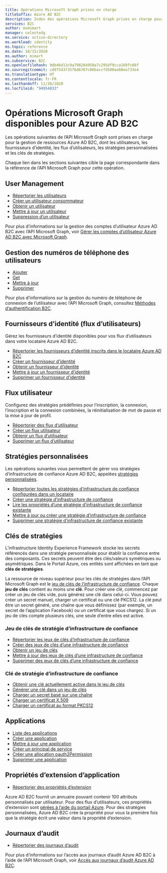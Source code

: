 ```yaml
---
title: Opérations Microsoft Graph prises en charge
titleSuffix: Azure AD B2C
description: Index des opérations Microsoft Graph prises en charge pour la gestion des ressources Azure AD B2C, dont les utilisateurs, les flux d’utilisateurs, les fournisseurs d’identité, les stratégies personnalisées, les clés de stratégies et bien plus encore.
services: B2C
author: msmimart
manager: celestedg
ms.service: active-directory
ms.workload: identity
ms.topic: reference
ms.date: 10/15/2020
ms.author: mimart
ms.subservice: B2C
ms.openlocfilehash: 9db46d13c9a798204958a7c295df9cca169fc08f
ms.sourcegitcommit: cd9754373576d6767c06baccfd500ae88ea733e4
ms.translationtype: HT
ms.contentlocale: fr-FR
ms.lasthandoff: 11/20/2020
ms.locfileid: "94954033"
---
```

# <a name="microsoft-graph-operations-available-for-azure-ad-b2c"></a>Opérations Microsoft Graph disponibles pour Azure AD B2C

Les opérations suivantes de l’API Microsoft Graph sont prises en charge pour la gestion de ressources Azure AD B2C, dont les utilisateurs, les fournisseurs d’identité, les flux d’utilisateurs, les stratégies personnalisées et les clés de stratégies.

Chaque lien dans les sections suivantes cible la page correspondante dans la référence de l’API Microsoft Graph pour cette opération.

## <a name="user-management"></a>User Management

- [Répertorier les utilisateurs](/graph/api/user-list)
- [Créer un utilisateur consommateur](/graph/api/user-post-users)
- [Obtenir un utilisateur](/graph/api/user-get)
- [Mettre à jour un utilisateur](/graph/api/user-update)
- [Suppression d’un utilisateur](/graph/api/user-delete)

Pour plus d’informations sur la gestion des comptes d’utilisateur Azure AD B2C avec l’API Microsoft Graph, voir [Gérer les comptes d’utilisateur Azure AD B2C avec Microsoft Graph](manage-user-accounts-graph-api.md).

## <a name="user-phone-number-management"></a>Gestion des numéros de téléphone des utilisateurs

- [Ajouter](https://docs.microsoft.com/graph/api/authentication-post-phonemethods)
- [Get](https://docs.microsoft.com/graph/api/b2cauthenticationmethodspolicy-get)
- [Mettre à jour](https://docs.microsoft.com/graph/api/b2cauthenticationmethodspolicy-update)
- [Supprimer](https://docs.microsoft.com/graph/api/phoneauthenticationmethod-delete)

Pour plus d’informations sur la gestion du numéro de téléphone de connexion de l’utilisateur avec l’API Microsoft Graph, consultez [Méthodes d’authentification B2C](https://docs.microsoft.com/graph/api/resources/b2cauthenticationmethodspolicy).

## <a name="identity-providers-user-flow"></a>Fournisseurs d’identité (flux d’utilisateurs)

Gérez les fournisseurs d’identité disponibles pour vos flux d’utilisateurs dans votre locataire Azure AD B2C.

- [Répertorier les fournisseurs d’identité inscrits dans le locataire Azure AD B2C](/graph/api/identityprovider-list)
- [Créer un fournisseur d’identité](/graph/api/identityprovider-post-identityproviders)
- [Obtenir un fournisseur d’identité](/graph/api/identityprovider-get)
- [Mettre à jour un fournisseur d’identité](/graph/api/identityprovider-update)
- [Supprimer un fournisseur d’identité](/graph/api/identityprovider-delete)

## <a name="user-flow"></a>Flux utilisateur

Configurez des stratégies prédéfinies pour l’inscription, la connexion, l’inscription et la connexion combinées, la réinitialisation de mot de passe et la mise à jour de profil.

- [Répertorier des flux d’utilisateur](/graph/api/identityuserflow-list)
- [Créer un flux utilisateur](/graph/api/identityuserflow-post-userflows)
- [Obtenir un flux d’utilisateur](/graph/api/identityuserflow-get)
- [Supprimer un flux d’utilisateur](/graph/api/identityuserflow-delete)

## <a name="custom-policies"></a>Stratégies personnalisées

Les opérations suivantes vous permettent de gérer vos stratégies d’infrastructure de confiance Azure AD B2C, appelées [stratégies personnalisées](custom-policy-overview.md).

- [Répertorier toutes les stratégies d’infrastructure de confiance configurées dans un locataire](/graph/api/trustframework-list-trustframeworkpolicies)
- [Créer une stratégie d’infrastructure de confiance](/graph/api/trustframework-post-trustframeworkpolicy)
- [Lire les propriétés d’une stratégie d’infrastructure de confiance existante](/graph/api/trustframeworkpolicy-get)
- [Mettre à jour ou créer une stratégie d’infrastructure de confiance](/graph/api/trustframework-put-trustframeworkpolicy)
- [Supprimer une stratégie d’infrastructure de confiance existante](/graph/api/trustframeworkpolicy-delete)

## <a name="policy-keys"></a>Clés de stratégies

L’infrastructure Identity Experience Framework stocke les secrets référencés dans une stratégie personnalisée pour établir la confiance entre des composants. Ces secrets peuvent être des clés/valeurs symétriques ou asymétriques. Dans le Portail Azure, ces entités sont affichées en tant que **clés de stratégies**.

La ressource de niveau supérieur pour les clés de stratégies dans l’API Microsoft Graph est le [jeu de clés de l’infrastructure de confiance](/graph/api/resources/trustframeworkkeyset). Chaque **jeu de clés** contient au moins une **clé**. Pour créer une clé, commencez par créer un jeu de clés vide, puis générez une clé dans celui-ci. Vous pouvez créer un secret manuel, charger un certificat ou une clé PKCS12. La clé peut être un secret généré, une chaîne que vous définissez (par exemple, un secret de l’application Facebook) ou un certificat que vous chargez. Si un jeu de clés compte plusieurs clés, une seule d’entre elles est active.

### <a name="trust-framework-policy-keyset"></a>Jeu de clés de stratégie d’infrastructure de confiance

- [Répertorier les jeux de clés d’infrastructure de confiance](/graph/api/trustframework-list-keysets)
- [Créer des jeux de clés d’une infrastructure de confiance](/graph/api/trustframework-post-keysets)
- [Obtenir un jeu de clés](/graph/api/trustframeworkkeyset-get)
- [Mettre à jour des jeux de clés d’une infrastructure de confiance](/graph/api/trustframeworkkeyset-update)
- [Supprimer des jeux de clés d’une infrastructure de confiance](/graph/api/trustframeworkkeyset-delete)

### <a name="trust-framework-policy-key"></a>Clé de stratégie d’infrastructure de confiance

- [Obtenir une clé actuellement active dans le jeu de clés](/graph/api/trustframeworkkeyset-getactivekey)
- [Générer une clé dans un jeu de clés](/graph/api/trustframeworkkeyset-generatekey)
- [Charger un secret basé sur une chaîne](/graph/api/trustframeworkkeyset-uploadsecret)
- [Charger un certificat X.509](/graph/api/trustframeworkkeyset-uploadcertificate)
- [Charger un certificat au format PKCS12](/graph/api/trustframeworkkeyset-uploadpkcs12)

## <a name="applications"></a>Applications

- [Liste des applications](/graph/api/application-list)
- [Créer une application](/graph/api/resources/application)
- [Mettre à jour une application](/graph/api/application-update)
- [Créer un principal de service](/graph/api/resources/serviceprincipal)
- [Créer une allocation oauth2Permission](/graph/api/resources/oauth2permissiongrant)
- [Supprimer une application](/graph/api/application-delete)

## <a name="application-extension-properties"></a>Propriétés d’extension d’application

- [Répertorier des propriétés d’extension](/graph/api/application-list-extensionproperty)

Azure AD B2C fournit un annuaire pouvant contenir 100 attributs personnalisés par utilisateur. Pour des flux d’utilisateurs, ces propriétés d’extension sont [gérées à l’aide du portail Azure](custom-policy-custom-attributes.md). Pour des stratégies personnalisées, Azure AD B2C crée la propriété pour vous la première fois que la stratégie écrit une valeur dans la propriété d’extension.

## <a name="audit-logs"></a>Journaux d’audit

- [Répertorier des journaux d’audit](/graph/api/directoryaudit-list)

Pour plus d’informations sur l’accès aux journaux d’audit Azure AD B2C à l’aide de l’API Microsoft Graph, voir [Accès aux journaux d’audit Azure AD B2C](view-audit-logs.md).